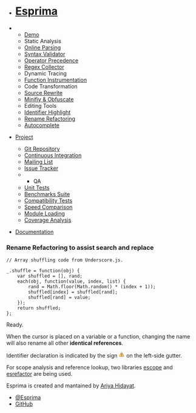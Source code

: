 - # [Esprima](../index.html)

- - [Demo](../demo/index.html)
  - Static Analysis
  - [Online Parsing](../demo/parse.html)
  - [Syntax Validator](../demo/validate.html)
  - [Operator Precedence](../demo/precedence.html)
  - [Regex Collector](../demo/collector.html)
  - Dynamic Tracing
  - [Function Instrumentation](../demo/functiontrace.html)
  - Code Transformation
  - [Source Rewrite](../demo/rewrite.html)
  - [Minifiy & Obfuscate](../demo/minify.html)
  - Editing Tools
  - [Identifier Highlight](../demo/highlight.html)
  - [Rename Refactoring](../demo/rename.html)
  - [Autocomplete](../demo/autocomplete.html)
- [Project](#)

  - [Git Repository](http://github.com/ariya/esprima)
  - [Continuous Integration](https://travis-ci.org/ariya/esprima)
  - [Mailing List](http://groups.google.com/group/esprima)
  - [Issue Tracker](http://issues.esprima.org/)
  - - QA
  - [Unit Tests](../test/index.html)
  - [Benchmarks Suite](../test/benchmarks.html)
  - [Compatibility Tests](../test/compat.html)
  - [Speed Comparison](../test/compare.html)
  - [Module Loading](../test/module.html)
  - [Coverage Analysis](../test/coverage.html)

- [Documentation](../doc/index.html)

### **Rename Refactoring** to assist search and replace

    // Array shuffling code from Underscore.js.

    _.shuffle = function(obj) {
        var shuffled = [], rand;
        each(obj, function(value, index, list) {
            rand = Math.floor(Math.random() * (index + 1));
            shuffled[index] = shuffled[rand];
            shuffled[rand] = value;
        });
        return shuffled;
    };

Ready.

When the cursor is placed on a variable or a function, changing the name will also rename all other **identical references**.

Identifier declaration is indicated by the sign ![](data:image/gif;base64,R0lGODlhEAAQANUAAP7bc//egf/ij/7ijv/jl/7kl//mnv7lnv/uwf7CTP7DTf7DT/7IW//Na/7Na//NbP7QdP/dmbltAIJNAF03AMSAJMSCLKqASa2DS6uBSquCSrGHTq6ETbCHT7WKUrKIUcCVXL+UXMOYX8GWXsSZYMiib6+ETbOIUcOXX86uhd3Muf///wAAAAAAAAAAAAAAAAAAAAAAAAAAAAAAAAAAAAAAAAAAAAAAAAAAAAAAAAAAAAAAAAAAAAAAAAAAAAAAACH5BAEAACsALAAAAAAQABAAAAZowJVwSCwaj0ihikRSJYcoBEL0XKlGkcjImQQhJBREKFnyICoThKeE/AAW6AXgdPyUAgrLJBEo0YsbAQyDhAEdRRwDDw8OaA4NDQImRBgFEJdglxAEGEQZKQcHBqOkKRpFF6mqq1WtrUEAOw==) on the left-side gutter.

For scope analysis and reference lookup, two libraries [escope](https://github.com/Constellation/escope) and [esrefactor](https://github.com/ariya/esrefactor) are being used.

Esprima is created and mantained by [Ariya Hidayat](http://ariya.ofilabs.com/about).

- [@Esprima](http://twitter.com/esprima)
- [GitHub](https://github.com/ariya/esprima)

